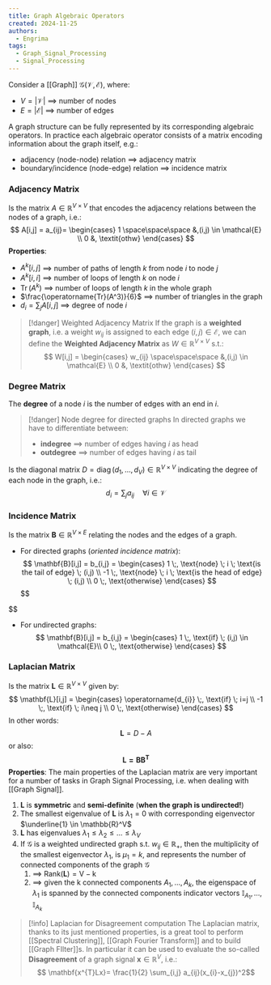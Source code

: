 ```yaml
---
title: Graph Algebraic Operators
created: 2024-11-25
authors:
  - Engrima
tags:
  - Graph_Signal_Processing
  - Signal_Processing
---
```

Consider a [[Graph]] $\mathcal{G(V,E)}$, where:
- $V=|\mathcal{V|}$ $\implies$ number of nodes
- $E = |\mathcal{E}|$ $\implies$ number of edges

A graph structure can be fully represented by its corresponding algebraic operators. 
In practice each algebraic operator consists of a matrix encoding information about the graph itself, e.g.:
- adjacency (node-node) relation $\implies$ adjacency matrix
- boundary/incidence (node-edge) relation $\implies$ incidence matrix

### Adjacency Matrix

Is the matrix $A \in \mathbb{R}^{V \times V}$ that encodes the adjacency relations between the nodes of a graph, i.e.:
$$
A[i,j] = a_{ij}=
    \begin{cases} 
        1 \space\space\space &,(i,j) \in \mathcal{E} \\
        0 &, \textit{othw}
    \end{cases}
$$
**Properties**:
- $A^k[i,j]$ $\implies$ number of paths of length $k$ from node $i$ to node $j$
- $A^k[i,i]$ $\implies$ number of loops of length $k$ on node $i$
- $\operatorname{Tr}(A^k)$ $\implies$ number of loops of length $k$ in the whole graph
- $\frac{\operatorname{Tr}(A^3)}{6}$ $\implies$ number of triangles in the graph
- $d_i=\sum_j A[i,j]$ $\implies$ degree of node $i$

>[!danger] Weighted Adjacency Matrix
>If the graph is a **weighted graph**, i.e. a weight $w_{ij}$ is assigned to each edge $(i,j) \in \mathcal{E}$, we can define the **Weighted Adjacency Matrix** as $W \in \mathbb{R}^{V \times V}$ s.t.: 
>$$ W[i,j] = \begin{cases} w_{ij} \space\space\space &,(i,j) \in \mathcal{E} \\ 0 &, \textit{othw} \end{cases} $$

### Degree Matrix

The **degree** of a node $i$ is the number of edges with an end in $i$.

>[!danger] Node degree for directed graphs
>In directed graphs we have to differentiate between:
>- **indegree** $\implies$ number of edges having $i$ as head
>- **outdegree** $\implies$ number of edges having $i$ as tail

Is the diagonal matrix $D=\operatorname{diag}(d_{1},\dots, d_{V}) \in \mathbb{R}^{V \times V}$ indicating the degree of each node in the graph, i.e.:
$$
d_i=\sum_j a_{ij} \quad \forall i \in \mathcal{V}
$$
### Incidence Matrix

Is the matrix $\mathbf{B} \in \mathbb{R}^{V \times E}$ relating the nodes and the edges of a graph.
- For directed graphs (*oriented incidence matrix*):
$$
\mathbf{B}[i,j] = b_{i,j} = \begin{cases}
1 \;, \text{node} \; i \; \text{is the tail of edge} \; (i,j) \\
-1 \;, \text{node} \; i \; \text{is the head of edge} \; (i,j)  \\
0 \;, \text{otherwise}
\end{cases}
$$
$$

$$
- For undirected graphs:  
$$
\mathbf{B}[i,j] = b_{i,j} = \begin{cases}
1 \;, \text{if} \; (i,j) \in \mathcal{E}\\
0 \;, \text{otherwise}
\end{cases}
$$

### Laplacian Matrix

Is the matrix $\mathbf{L} \in \mathbb{R}^{V \times V}$ given by:
$$
\mathbf{L}[i,j] = \begin{cases}
\operatorname{d_{i}} \;, \text{if} \; i=j \\
-1 \;, \text{if} \; i\neq j \\
0 \;, \text{otherwise}
\end{cases}
$$
In other words:
$$
\mathbf{L} = D -A
$$
or also:
$$
\mathbf{L=BB^T}
$$
**Properties**:
The main properties of the Laplacian matrix are very important for a number of tasks in Graph Signal Processing, i.e. when dealing with [[Graph Signal]].
1. $\mathbf{L}$ is **symmetric** and **semi-definite** (**when the graph is undirected!**)
2. The smallest eigenvalue of $\mathbf{L}$ is $\lambda_{1}=0$ with corresponding eigenvector $\underline{1} \in \mathbb{R}^V$
3. $\mathbf{L}$ has eigenvalues $\lambda_{1} \leq \lambda_{2} \leq \dots \leq \lambda_{V}$
4. If $\mathcal{G}$ is a weighted undirected graph s.t. $w_{ij} \in \mathbb{R_{+}}$, then the multiplicity of the smallest eigenvector $\lambda_{1}$, is $\mu_{1}=k$, and represents the number of connected components of the graph $\mathcal{G}$
	1. $\implies$ $\operatorname{Rank(\mathbf{L})=V-k}$
	2. $\implies$ given the k connected components $A_{1},\dots, A_{k}$, the eigenspace of $\lambda_{1}$ is spanned by the connected components indicator vectors $\mathbb{I}_{A_{1}},\dots,\mathbb{I}_{A_{k}}$

>[!info] Laplacian for Disagreement computation
>The Laplacian matrix, thanks to its just mentioned properties, is a great tool to perform [[Spectral Clustering]], [[Graph Fourier Transform]] and to build [[Graph FIlter]]s. In particular it can be used to evaluate the so-called **Disagreement** of a graph signal $\mathbf{x} \in \mathbb{R}^V$, i.e.: $$ \mathbf{x^{T}Lx}= \frac{1}{2} \sum_{i,j} a_{ij}(x_{i}-x_{j})^2$$

